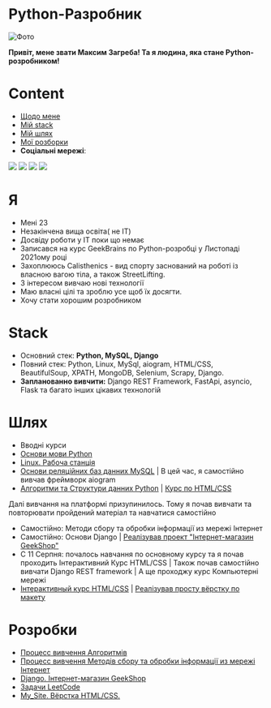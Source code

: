 # Python-Разробник
<p> <img src="https://media-exp1.licdn.com/dms/image/C4D03AQHtzb07AUtB2Q/profile-displayphoto-shrink_800_800/0/1661078784901?e=1666828800&v=beta&t=BqRlkd3ZMIXKcARAj24B31cw8DRh9DrFIIdkj5n2Ick" alt="Фото"></p>
<p><b>Привіт, мене звати Максим Загреба! 
 Та я людина, яка стане Python-розробником!</b></p>


# Content

- [Щодо мене](#Я)
- [Мій stack](#Stack)
- [Мій шлях](#Шлях)
- [Мої розборки](#Розробки)
- <b>Соціальні мережі</b>:

<a href="https://www.linkedin.com/in/maxim-zaghreba-6636a0231/"><img src="https://cdn-icons-png.flaticon.com/32/145/145807.png"><a/>
<a href="https://t.me/ZagMakk"><img src="https://cdn-icons-png.flaticon.com/32/2111/2111646.png"><a/>
<a href="https://www.instagram.com/maksim_zaghreba/"><img src="https://cdn-icons-png.flaticon.com/32/2111/2111463.png"><a/>
<a href="https://www.facebook.com/profile.php?id=100028229644209"><img src="https://cdn-icons-png.flaticon.com/32/1384/1384053.png"><a/>


# Я

- Мені 23
- Незакінчена вища освіта( не IT)
- Досвіду роботи у IT поки що немає
- Записався на курс GeekBrains по Python-розробці у Листопаді 2021ому році
- Захоплююсь Calisthenics - вид спорту заснований на роботі із власною вагою тіла, а також StreetLifting.
- З інтересом вивчаю нові технології 
- Маю власні цілі та зроблю усе щоб їх досягти.
- Хочу стати хорошим розробником



# Stack

- Основний стек: <b>Python, MySQL, Django</b>
- Повний стек: Python, Linux, MySql, aiogram, HTML/CSS, BeautifulSoup, XPATH, MongoDB, Selenium, Scrapy, Django.<br>
- <b>Запланованно вивчити:</b> Django REST Framework, FastApi, asyncio, Flask та багато інших цікавих технологій



# Шлях

- Вводні курси
- <a href='https://drive.google.com/file/d/1SDKgSSX7E5KNRFqblBbqHfkghNs22re2/view'>Основи мови Python</a>
- <a href='https://drive.google.com/file/d/1SdMRiEV2-m3mg56VUNTKlxnXt2YNEr0O/view?usp=sharing'>Linux. Рабоча станція</a>
- <a href="https://drive.google.com/file/d/1AVcj_mptVeTrRq2Fuzum21eMn4UXN8jz/view?usp=sharing">Основи реляційних баз данних MySQL</a> |  В цей час, я самостійно вивчав фреймворк aiogram
- <a href="https://drive.google.com/file/d/1QnGBOa1SVIbzj30FfV1QlFQwkEbO5iTl/view?usp=sharing">Алгоритми та Структури данних Python</a> | <a href="https://drive.google.com/file/d/1iN0CFkrW7LW8li2QCzS4CHEsNFJOZYOG/view?usp=sharing">Курс по HTML/CSS</a>
<p>Далі вивчання  на платформі призупинилось. Тому я почав вивчати та повторювати пройдений матеріал та навчатися самостійно</p>

- Самостійно: Методи сбору та обробки інформації из мережі Інтернет
- Самостійно: Основи Django  | <a href="https://github.com/finger-to-the-sky/geekshop-server">Реалізував проект  "Інтернет-магазин GeekShop"</a>
- С 11 Серпня: почалось навчання по основному курсу та я почав  проходить Інтерактивний Курс HTML/CSS | Також почав самостійно вивчати Django REST framework | А ще проходжу курс Компьютерні мережі
- <a href="">Інтерактивный курс HTML/CSS</a> | <a href="https://github.com/finger-to-the-sky/My_Site">Реалізував просту вёрстку по макету</a>


# Розробки

- <a href="https://github.com/finger-to-the-sky/Algorithms">Процесс вивчення Алгоритмів</a>
- <a href="https://github.com/finger-to-the-sky/Methods_Parsing_Scraping">Процесс вивчення Методів сбору та обробки інформації из мережі Інтернет</a>
- <a href="https://github.com/finger-to-the-sky/geekshop-server">Django. Інтернет-магазин GeekShop</a>
- <a href="https://github.com/finger-to-the-sky/LeetCode">Задачи LeetCode</a>
- <a href="https://github.com/finger-to-the-sky/My_Site">My_Site. Вёрстка HTML/CSS.</a>
